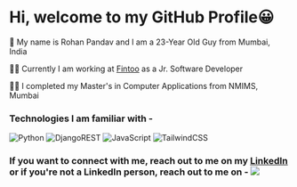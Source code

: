 # Hi, welcome to my GitHub Profile😀

🧑 My name is Rohan Pandav and I am a 23-Year Old Guy from Mumbai, India

👩‍💻 Currently I am working at [Fintoo](https://www.fintoo.in/) as a Jr. Software Developer

👨‍🎓 I completed my Master's in Computer Applications from NMIMS, Mumbai

### Technologies I am familiar with - 

![Python](https://img.shields.io/badge/python-3670A0?style=for-the-badge&logo=python&logoColor=ffdd54) ![DjangoREST](https://img.shields.io/badge/DJANGO-REST-ff1709?style=for-the-badge&logo=django&logoColor=white&color=ff1709&labelColor=gray) ![JavaScript](https://img.shields.io/badge/javascript-%23323330.svg?style=for-the-badge&logo=javascript&logoColor=%23F7DF1E) ![TailwindCSS](https://img.shields.io/badge/tailwindcss-%2338B2AC.svg?style=for-the-badge&logo=tailwind-css&logoColor=white)  

### If you want to connect with me, reach out to me on my [LinkedIn](https://www.linkedin.com/in/rohanpandavv/) or if you're not a LinkedIn person, reach out to me on - ![](https://dcbadge.vercel.app/api/shield/246160030494228481)
